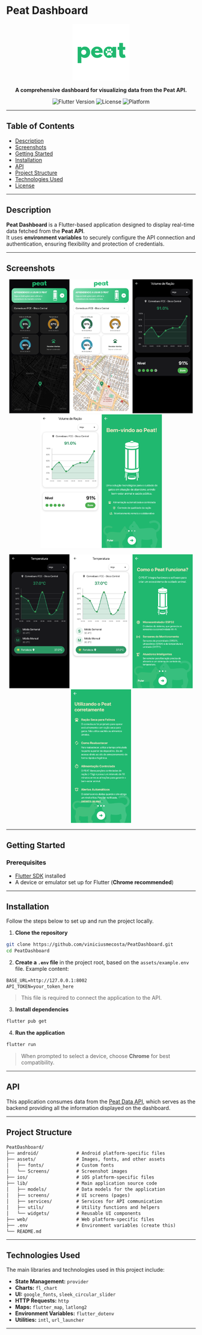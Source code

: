 # Peat Dashboard

<p align="center">
  <img src="assets/logo.png" width="150" alt="Peat Logo"/>
</p>

<p align="center">
  <strong>A comprehensive dashboard for visualizing data from the Peat API.</strong>
</p>

<p align="center">
  <img src="https://img.shields.io/badge/Flutter-3.7-blue?logo=flutter" alt="Flutter Version"/>
  <img src="https://img.shields.io/badge/license-MIT-green" alt="License"/>
  <img src="https://img.shields.io/badge/platform-Android%20%7C%20iOS%20%7C%20Web-lightgrey" alt="Platform"/>
</p>

---

## Table of Contents

- [Description](#description)
- [Screenshots](#screenshots)
- [Getting Started](#getting-started)
- [Installation](#installation)
- [API](#api)
- [Project Structure](#project-structure)
- [Technologies Used](#technologies-used)
- [License](#license)

---

## Description

**Peat Dashboard** is a Flutter-based application designed to display real-time data fetched from the **Peat API**.  
It uses **environment variables** to securely configure the API connection and authentication, ensuring flexibility and
protection of credentials.

---

## Screenshots

<p align="center">
    <img src="assets/Screens/HomeBlack.png" width="160" alt="Home Dark"/>
    <img src="assets/Screens/HomeWhite.png" width="160" alt="Home Light"/>
    <img src="assets/Screens/RacaoBlack.png" width="160" alt="Ração Dark"/>
    <img src="assets/Screens/RacaoWhite.png" width="160" alt="Ração Light"/>  
    <img src="assets/Screens/Instruction1.png" width="160" alt="Instruction 1"/>

</p>

<p align="center">
    <img src="assets/Screens/TempBlack.png" width="160" alt="Temperature Dark"/>
    <img src="assets/Screens/TempWhite.png" width="160" alt="Temperature Light"/>
    <img src="assets/Screens/Instruction2.png" width="160" alt="Instruction 2"/>
    <img src="assets/Screens/Instruction3.png" width="160" alt="Instruction 3"/>
</p>

---

## Getting Started

### Prerequisites

- [Flutter SDK](https://docs.flutter.dev/get-started/install) installed
- A device or emulator set up for Flutter (**Chrome recommended**)

---

## Installation

Follow the steps below to set up and run the project locally.

1. **Clone the repository**

```bash
git clone https://github.com/viniciusmecosta/PeatDashboard.git
cd PeatDashboard
````

2. **Create a `.env` file** in the project root, based on the `assets/example.env` file. Example content:

```env
BASE_URL=http://127.0.0.1:8002
API_TOKEN=your_token_here
```

> This file is required to connect the application to the API.

3. **Install dependencies**

```bash
flutter pub get
```

4. **Run the application**

```bash
flutter run
```

> When prompted to select a device, choose **Chrome** for best compatibility.

---

## API

This application consumes data from the [Peat Data API](https://github.com/viniciusmecosta/PeatData), which serves as
the backend providing all the information displayed on the dashboard.

---

## Project Structure

```
PeatDashboard/
├── android/              # Android platform-specific files
├── assets/               # Images, fonts, and other assets
│   ├── fonts/            # Custom fonts
│   └── Screens/          # Screenshot images
├── ios/                  # iOS platform-specific files
├── lib/                  # Main application source code
│   ├── models/           # Data models for the application
│   ├── screens/          # UI screens (pages)
│   ├── services/         # Services for API communication
│   ├── utils/            # Utility functions and helpers
│   └── widgets/          # Reusable UI components
├── web/                  # Web platform-specific files
├── .env                  # Environment variables (create this)
└── README.md
```

---

## Technologies Used

The main libraries and technologies used in this project include:

* **State Management:** `provider`
* **Charts:** `fl_chart`
* **UI:** `google_fonts`, `sleek_circular_slider`
* **HTTP Requests:** `http`
* **Maps:** `flutter_map`, `latlong2`
* **Environment Variables:** `flutter_dotenv`
* **Utilities:** `intl`, `url_launcher`

---

